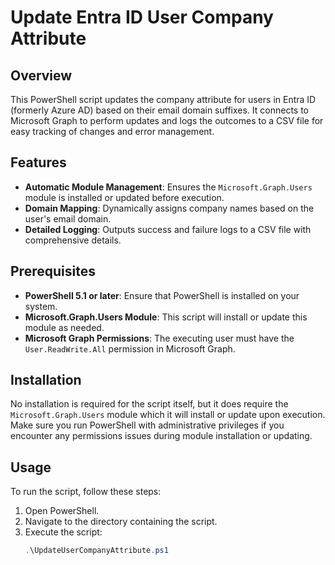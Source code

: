 # Update Entra ID User Company Attribute

## Overview
This PowerShell script updates the company attribute for users in Entra ID (formerly Azure AD) based on their email domain suffixes. It connects to Microsoft Graph to perform updates and logs the outcomes to a CSV file for easy tracking of changes and error management.

## Features
- **Automatic Module Management**: Ensures the `Microsoft.Graph.Users` module is installed or updated before execution.
- **Domain Mapping**: Dynamically assigns company names based on the user's email domain.
- **Detailed Logging**: Outputs success and failure logs to a CSV file with comprehensive details.

## Prerequisites
- **PowerShell 5.1 or later**: Ensure that PowerShell is installed on your system.
- **Microsoft.Graph.Users Module**: This script will install or update this module as needed.
- **Microsoft Graph Permissions**: The executing user must have the `User.ReadWrite.All` permission in Microsoft Graph.

## Installation
No installation is required for the script itself, but it does require the `Microsoft.Graph.Users` module which it will install or update upon execution. Make sure you run PowerShell with administrative privileges if you encounter any permissions issues during module installation or updating.

## Usage
To run the script, follow these steps:
1. Open PowerShell.
2. Navigate to the directory containing the script.
3. Execute the script:
   ```powershell
   .\UpdateUserCompanyAttribute.ps1
